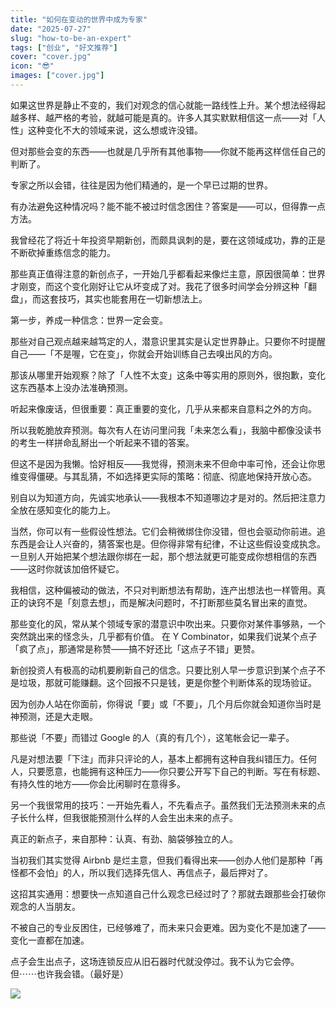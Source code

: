 ```yaml
---
title: "如何在变动的世界中成为专家"
date: "2025-07-27"
slug: "how-to-be-an-expert"
tags: ["创业", "好文推荐"]
cover: "cover.jpg"
icon: "😎"
images: ["cover.jpg"]
---
```

如果这世界是静止不变的，我们对观念的信心就能一路线性上升。某个想法经得起越多样、越严格的考验，就越可能是真的。许多人其实默默相信这一点——对「人性」这种变化不大的领域来说，这么想或许没错。



但对那些会变的东西——也就是几乎所有其他事物——你就不能再这样信任自己的判断了。



专家之所以会错，往往是因为他们精通的，是一个早已过期的世界。



有办法避免这种情况吗？能不能不被过时信念困住？答案是——可以，但得靠一点方法。



我曾经花了将近十年投资早期新创，而颇具讽刺的是，要在这领域成功，靠的正是不断砍掉重练信念的能力。



那些真正值得注意的新创点子，一开始几乎都看起来像烂主意，原因很简单：世界才刚变，而这个变化刚好让它从坏变成了对。我花了很多时间学会分辨这种「翻盘」，而这套技巧，其实也能套用在一切新想法上。



第一步，养成一种信念：世界一定会变。



那些对自己观点越来越笃定的人，潜意识里其实是认定世界静止。只要你不时提醒自己——「不是喔，它在变」，你就会开始训练自己去嗅出风的方向。



那该从哪里开始观察？除了「人性不太变」这条中等实用的原则外，很抱歉，变化这东西基本上没办法准确预测。



听起来像废话，但很重要：真正重要的变化，几乎从来都来自意料之外的方向。



所以我乾脆放弃预测。每次有人在访问里问我「未来怎么看」，我脑中都像没读书的考生一样拼命乱掰出一个听起来不错的答案。



但这不是因为我懒。恰好相反——我觉得，预测未来不但命中率可怜，还会让你思维变得僵硬。与其乱猜，不如选择更实际的策略：彻底、彻底地保持开放心态。



别自以为知道方向，先诚实地承认——我根本不知道哪边才是对的。然后把注意力全放在感知变化的能力上。



当然，你可以有一些假设性想法。它们会稍微绑住你没错，但也会驱动你前进。追东西是会让人兴奋的，猜答案也是。但你得非常有纪律，不让这些假设变成执念。
一旦别人开始把某个想法跟你绑在一起，那个想法就更可能变成你想相信的东西——这时你就该加倍怀疑它。



我相信，这种偏被动的做法，不只对判断想法有帮助，连产出想法也一样管用。真正的诀窍不是「刻意去想」，而是解决问题时，不打断那些莫名冒出来的直觉。



那些变化的风，常从某个领域专家的潜意识中吹出来。只要你对某件事够熟，一个突然跳出来的怪念头，几乎都有价值。
在 Y Combinator，如果我们说某个点子「疯了点」，那通常是称赞——搞不好还比「这点子不错」更赞。



新创投资人有极高的动机要刷新自己的信念。只要比别人早一步意识到某个点子不是垃圾，那就可能赚翻。这个回报不只是钱，更是你整个判断体系的现场验证。



因为创办人站在你面前，你得说「要」或「不要」，几个月后你就会知道你当时是神预测，还是大走眼。



那些说「不要」而错过 Google 的人（真的有几个），这笔帐会记一辈子。



凡是对想法要「下注」而非只评论的人，基本上都拥有这种自我纠错压力。任何人，只要愿意，也能拥有这种压力——你只要公开写下自己的判断。写在有标题、有持久性的地方——你会比闲聊时在意得多。



另一个我很常用的技巧：一开始先看人，不先看点子。虽然我们无法预测未来的点子长什么样，但我很能预测什么样的人会生出未来的点子。



真正的新点子，来自那种：认真、有劲、脑袋够独立的人。



当初我们其实觉得 Airbnb 是烂主意，但我们看得出来——创办人他们是那种「再怪都不会怕」的人，所以我们选择先信人、再信点子，最后押对了。



这招其实通用：想要快一点知道自己什么观念已经过时了？那就去跟那些会打破你观念的人当朋友。



不被自己的专业反困住，已经够难了，而未来只会更难。因为变化不是加速了——变化一直都在加速。



点子会生出点子，这场连锁反应从旧石器时代就没停过。我不认为它会停。
但⋯⋯也许我会错。（最好是）




![](https://prod-files-secure.s3.us-west-2.amazonaws.com/112d0858-5090-4d34-a606-b75eb8d65fd2/46476355-9cf3-4e99-9b7a-3531bc426380/1000202064.png?X-Amz-Algorithm=AWS4-HMAC-SHA256&X-Amz-Content-Sha256=UNSIGNED-PAYLOAD&X-Amz-Credential=ASIAZI2LB466UHCGQ534%2F20250908%2Fus-west-2%2Fs3%2Faws4_request&X-Amz-Date=20250908T093435Z&X-Amz-Expires=3600&X-Amz-Security-Token=IQoJb3JpZ2luX2VjEFEaCXVzLXdlc3QtMiJGMEQCIBrhXT%2F0XUqgUjcUP2Uj3J9LW1u7GQeUsxOmzXrgk5fGAiBKpeXdpaW0j5KtojRCb1nGHPRhd7rnjUZzE2yzhZJA5CqIBAi6%2F%2F%2F%2F%2F%2F%2F%2F%2F%2F8BEAAaDDYzNzQyMzE4MzgwNSIMRx5NvkqCbM2AcYYSKtwDak37PITW0y9GTFzXCsr21NsFkMXZsUTVElbyt%2Bfwg8Z8lrdqXLQuPTihNtNvY2p6gjeeK4lIyCrZBNSkLSnx4WnmhhdnUWuTl%2BCWgcgLuYR8I7OZSFUpGKrGkXbGO0sw15xFuUWh%2BDYHx%2Bgja2X5k9ymmflKWgrEUIDQuw5DwMSL5FvhiRiDslMFHvwZQmve8uBkZiZVx%2B6KrVbCi6z2svlxZd10C%2FBbnus%2FlM9WjVsJcv0d%2BHC%2B0ykh%2FzStZBdtm3oqYJ3YRYAYMO5Ax7VQ%2FPh0K7RSSw72ZsqVO3duJ7rqyGK5E%2Fud%2FJU4On22N%2Buu8ih3Npj0Z91P6P5LcL4aWT0TNOQkSKf8Md%2FQKsJzxZUYM3RccEygYLJ1frEsrxA7cd4dSFyUt6smgfhczCsJlv3oU8ShbzK3VaQnrLlF%2FlQgAFVMQZ9JxfcUJ1WycnN5oy8VONdZe8ArtQy1%2FZrFvgzsFh1ImQAmDaNZgUFJeo3Lr5ahhIwUYM6dBxPMrP9oE14dFsSIfJClxjL6qE%2FjRmr4A1LkhdEwwZarZkNbzNh7qpqaXYh8JIAciRAmZ%2BbEv93KaUo8HEkCp2A3frSLBfCRCdutx79Fz30itAgHuQLrKwv0X04ZQ3vHYVAwwaf6xQY6pgFzLcuBPnM2yGwiIUY1P4tN4SmcRFKtAXHrSV6XFWVXSjpwkktlp1R2Vbf%2Fu%2B6knGA7l9R1zr6jLdRYcfsLT7BsRQgMzesc9AYqooZp1YsGI1g33CdEU8rD%2Fw%2BFSsuwsRya9oVvWxe6WXt5AhXMxMv8g8y8Z5sxXTeycS5bsrpHkRNw8YNXySWxSR6fFSIcv3nx6MiBzu1k6gKYlodChxWAfe98%2B3y0&X-Amz-Signature=d78759d1314a1f60ecad34e0b4d13a6d9d00a521a2a6c95a40adf1b165ea1baf&X-Amz-SignedHeaders=host&x-amz-checksum-mode=ENABLED&x-id=GetObject)

